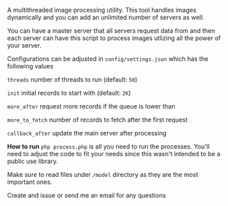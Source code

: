 A multithreaded image processing utility. This tool handles images dynamically and you can add an unlimited number of servers as well.

You can have a master server that all servers request data from and then each server can have this script to process images utlizing all the power of your server.

Configurations can be adjusted in `config/settings.json` which has the following values

`threads` number of threads to run (default: `50`)

`init` initial records to start with (default: `2K`)

`more_after` request more records if the queue is lower than

`more_to_fetch` number of records to fetch after the first request

`callback_after` update the main server after processing

**How to run**
`php process.php` is all you need to run the processes. You'll need to adjust the code to fit your needs since this wasn't intended to be a public use library.

Make sure to read files under `/model` directory as they are the most important ones.

Create and issue or send me an email for any questions
